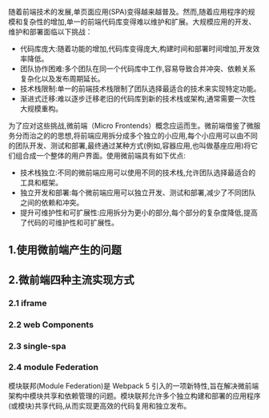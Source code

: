 随着前端技术的发展,单页面应用(SPA)变得越来越普及。然而,随着应用程序的规模和复杂性的增加,单一的前端代码库变得难以维护和扩展。大规模应用的开发、维护和部署面临以下挑战：

- 代码库庞大:随着功能的增加,代码库变得庞大,构建时间和部署时间增加,开发效率降低。
- 团队协作困难:多个团队在同一个代码库中工作,容易导致合并冲突、依赖关系复杂化以及发布周期延长。
- 技术栈限制:单一的前端技术栈限制了团队选择最适合的技术来实现特定功能。
- 渐进式迁移:难以逐步迁移老旧的代码库到新的技术栈或架构,通常需要一次性大规模重构。

为了应对这些挑战,微前端（Micro Frontends）概念应运而生。微前端借鉴了微服务分而治之的的思想,将前端应用拆分成多个独立的小应用,每个小应用可以由不同的团队开发、测试和部署,最终通过某种方式(例如,容器应用,也叫做基座应用)将它们组合成一个整体的用户界面。使用微前端具有如下优点:

- 技术栈独立:不同的微前端应用可以使用不同的技术栈,允许团队选择最适合的工具和框架。
- 独立开发和部署:每个微前端应用可以独立开发、测试和部署,减少了不同团队之间的依赖和冲突。
- 提升可维护性和可扩展性:应用拆分为更小的部分,每个部分的复杂度降低,提高了代码的可维护性和可扩展性。

## 1.使用微前端产生的问题

## 2.微前端四种主流实现方式

### 2.1 iframe

### 2.2 web Components

### 2.3 single-spa

### 2.4 module Federation

模块联邦(Module Federation)是 Webpack 5 引入的一项新特性,旨在解决微前端架构中模块共享和依赖管理的问题。模块联邦允许多个独立构建和部署的应用程序(或模块)共享代码,从而实现更高效的代码复用和独立发布。
